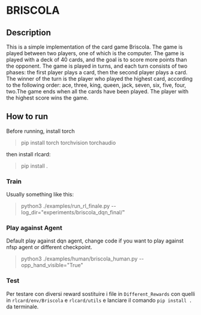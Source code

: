 # BRISCOLA

## Description
This is a simple implementation of the card game Briscola. The game is played between two players, one of which is the computer. The game is played with a deck of 40 cards, and the goal is to score more points than the opponent. The game is played in turns, and each turn consists of two phases: the first player plays a card, then the second player plays a card. The winner of the turn is the player who played the highest card, according to the following order: ace, three, king, queen, jack, seven, six, five, four, two.The game ends when all the cards have been played. The player with the highest score wins the game.

## How to run

Before running, install torch
> pip install torch torchvision torchaudio


then install rlcard:

> pip install .

### Train

Usually something like this:

> python3 ./examples/run_rl_finale.py --log_dir="experiments/briscola_dqn_final/"


### Play against Agent

Default play against dqn agent, change code if you want to play against nfsp agent or different checkpoint.

> python3 ./examples/human/briscola_human.py --opp_hand_visible="True"

### Test
Per testare con diversi reward sostituire i file in `Different_Rewards` con quelli in `rlcard/env/Briscola`  e `rlcard/utils` e lanciare il comando `pip install .` da terminale.
